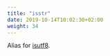 ```yaml
---
title: "isstr"
date: 2019-10-14T10:02:30+02:00
weight: 34
---
```


Alias for [isutf8](../../collection-api/isutf8).
